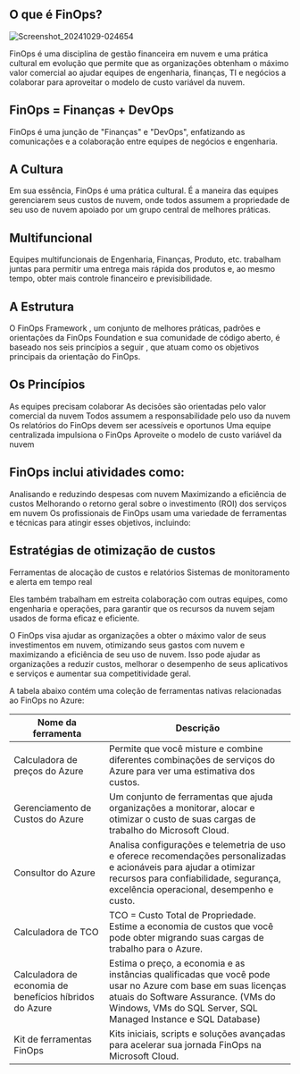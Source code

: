 ## O que é FinOps?

![Screenshot_20241029-024654](https://github.com/user-attachments/assets/3e799a37-ad2e-460e-bd31-45d9c1f0bbe5)


FinOps é uma disciplina de gestão financeira em nuvem e uma prática cultural em evolução que permite que as organizações obtenham o máximo valor comercial ao ajudar equipes de engenharia, finanças, TI e negócios a colaborar para aproveitar o modelo de custo variável da nuvem.

## FinOps = Finanças + DevOps

FinOps é uma junção de "Finanças" e "DevOps", enfatizando as comunicações e a colaboração entre equipes de negócios e engenharia.

## A Cultura

Em sua essência, FinOps é uma prática cultural. É a maneira das equipes gerenciarem seus custos de nuvem, onde todos assumem a propriedade de seu uso de nuvem apoiado por um grupo central de melhores práticas.

## Multifuncional

Equipes multifuncionais de Engenharia, Finanças, Produto, etc. trabalham juntas para permitir uma entrega mais rápida dos produtos e, ao mesmo tempo, obter mais controle financeiro e previsibilidade. 

## A Estrutura

O FinOps Framework , um conjunto de melhores práticas, padrões e orientações da FinOps Foundation e sua comunidade de código aberto, é baseado nos seis princípios a seguir , que atuam como os objetivos principais da orientação do FinOps.

## Os Princípios

As equipes precisam colaborar
As decisões são orientadas pelo valor comercial da nuvem
Todos assumem a responsabilidade pelo uso da nuvem
Os relatórios do FinOps devem ser acessíveis e oportunos
Uma equipe centralizada impulsiona o FinOps
Aproveite o modelo de custo variável da nuvem 

## FinOps inclui atividades como:

Analisando e reduzindo despesas com nuvem
Maximizando a eficiência de custos
Melhorando o retorno geral sobre o investimento (ROI) dos serviços em nuvem
Os profissionais de FinOps usam uma variedade de ferramentas e técnicas para atingir esses objetivos, incluindo:

## Estratégias de otimização de custos

Ferramentas de alocação de custos e relatórios
Sistemas de monitoramento e alerta em tempo real

Eles também trabalham em estreita colaboração com outras equipes, como engenharia e operações, para garantir que os recursos da nuvem sejam usados ​​de forma eficaz e eficiente.

O FinOps visa ajudar as organizações a obter o máximo valor de seus investimentos em nuvem, otimizando seus gastos com nuvem e maximizando a eficiência de seu uso de nuvem. Isso pode ajudar as organizações a reduzir custos, melhorar o desempenho de seus aplicativos e serviços e aumentar sua competitividade geral.




<p>A tabela abaixo contém uma coleção de ferramentas nativas relacionadas ao FinOps no Azure:</p>
    <table>
        <thead>
            <tr>
                <th>Nome da ferramenta</th>
                <th>Descrição</th>
            </tr>
        </thead>
        <tbody>
            <tr>
                <td>Calculadora de preços do Azure</td>
                <td>Permite que você misture e combine diferentes combinações de serviços do Azure para ver uma estimativa dos custos.</td>
            </tr>
            <tr>
                <td>Gerenciamento de Custos do Azure</td>
                <td>Um conjunto de ferramentas que ajuda organizações a monitorar, alocar e otimizar o custo de suas cargas de trabalho do Microsoft Cloud.</td>
            </tr>
            <tr>
                <td>Consultor do Azure</td>
                <td>Analisa configurações e telemetria de uso e oferece recomendações personalizadas e acionáveis para ajudar a otimizar recursos para confiabilidade, segurança, excelência operacional, desempenho e custo.</td>
            </tr>
            <tr>
                <td>Calculadora de TCO</td>
                <td>TCO = Custo Total de Propriedade. Estime a economia de custos que você pode obter migrando suas cargas de trabalho para o Azure.</td>
            </tr>
            <tr>
                <td>Calculadora de economia de benefícios híbridos do Azure</td>
                <td>Estima o preço, a economia e as instâncias qualificadas que você pode usar no Azure com base em suas licenças atuais do Software Assurance. (VMs do Windows, VMs do SQL Server, SQL Managed Instance e SQL Database)</td>
            </tr>
            <tr>
                <td>Kit de ferramentas FinOps</td>
                <td>Kits iniciais, scripts e soluções avançadas para acelerar sua jornada FinOps na Microsoft Cloud.</td>
            </tr>
        </tbody>
    </table>
</body>
</html> 


